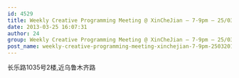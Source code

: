 ```yaml
---
id: 4529
title: Weekly Creative Programming Meeting @ XinCheJian – 7-9pm – 25/03/2013
date: 2013-03-25 16:07:31
author: 24
group: Weekly Creative Programming Meeting @ XinCheJian – 7-9pm – 25/03/2013
post_name: weekly-creative-programming-meeting-xinchejian-7-9pm-25032013
---
```


长乐路1035号2楼,近乌鲁木齐路